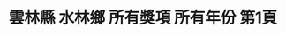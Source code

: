 ---
title: "雲林縣 水林鄉 所有獎項 所有年份 第1頁"
description: "雲林縣 水林鄉 所有獎項 所有年份 獲獎餐廳 第1頁"
keywords:
  - 美食競賽
  - 台灣美食
  - 美食精選
datePublished: "2025-06-30"
dateModified: "2025-07-05"
city: "雲林縣"
district: "水林鄉"
award: "所有獎項"
year: "所有年份"
page: 1
count: 1

restaurants:
  - name: "蔦松客棧"
    city: "雲林縣"
    district: "水林鄉"
    address: "雲林縣水林鄉蔦松路8號"
    phone: "0935114228"
    geo: "23.51964688200378, 120.23084349051639"
    link: "雲林縣/水林鄉/蔦松客棧"
    google_map: "https://maps.app.goo.gl/gdbKHR1MNyWigvdTA"
    footinder: "https://footinder.com.tw/%E9%9B%B2%E6%9E%97%E7%B8%A3%E6%B0%B4%E6%9E%97%E9%84%89/2153/"
    award:
    - name: "500盤"
      year: "2024"
---